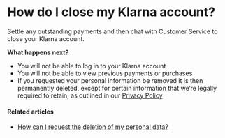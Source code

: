 # How do I close my Klarna account?

Settle any outstanding payments and then chat with Customer Service to close your Klarna account.

**What happens next?**

* You will not be able to log in to your Klarna account
* You will not be able to view previous payments or purchases
* If you requested your personal information be removed it is then permanently deleted, except for certain information that we’re legally required to retain, as outlined in our [Privacy Policy](/us/privacy/)
#### Related articles

* [How can I request the deletion of my personal data?](https://www.klarna.com/us/customer-service/how-can-i-request-the-deletion-of-my-personal-data/)
